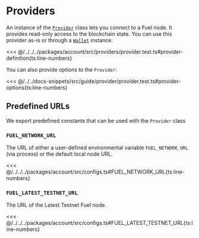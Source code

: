 # Providers

An instance of the [`Provider`](../../api/Account/Provider.md) class lets you connect to a Fuel node. It provides read-only access to the blockchain state. You can use this provider as-is or through a [`Wallet`](../../api/Account/Wallet.md) instance.

<<< @/../../../packages/account/src/providers/provider.test.ts#provider-definition{ts:line-numbers}

You can also provide options to the `Provider`:

<<< @/../../docs-snippets/src/guide/provider/provider.test.ts#provider-options{ts:line-numbers}

## Predefined URLs

We export predefined constants that can be used with the `Provider` class

### `FUEL_NETWORK_URL`

The URL of either a user-defined environmental variable `FUEL_NETWORK_URL` (via process) or the default local node URL.

<<< @/../../../packages/account/src/configs.ts#FUEL_NETWORK_URL{ts:line-numbers}

### `FUEL_LATEST_TESTNET_URL`

The URL of the Latest Testnet Fuel node.

<<< @/../../../packages/account/src/configs.ts#FUEL_LATEST_TESTNET_URL{ts:line-numbers}
